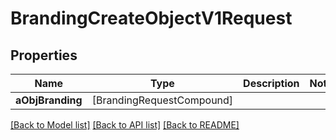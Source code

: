 # BrandingCreateObjectV1Request

## Properties
Name | Type | Description | Notes
------------ | ------------- | ------------- | -------------
**aObjBranding** | [BrandingRequestCompound] |  | 

[[Back to Model list]](../README.md#documentation-for-models) [[Back to API list]](../README.md#documentation-for-api-endpoints) [[Back to README]](../README.md)


